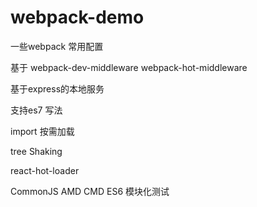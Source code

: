 # webpack-demo
一些webpack 常用配置

基于 webpack-dev-middleware webpack-hot-middleware

基于express的本地服务

支持es7 写法

import 按需加载

tree Shaking

react-hot-loader

CommonJS AMD CMD ES6 模块化测试